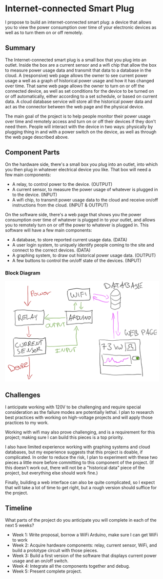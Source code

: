 # Internet-connected Smart Plug

I propose to build an internet-connected smart plug: a device that allows you to view the power consumption over time of your electronic devices as well as to turn them on or off remotely.

## Summary

The Internet-connected smart plug is a small box that you plug into an outlet. Inside the box are a current sensor and a wifi chip that allow the box to measure power usage data and transmit that data to a database in the cloud. A (responsive) web page allows the owner to see current power usage a well as a graph of historical power usage and how it has changed over time. That same web page allows the owner to turn on or off the connected device, as well as set conditions for the device to be turned on or off automatically, either according to a set schedule, or based on current data. A cloud database service will store all the historical power data and act as the connector between the web page and the physical device.

The main goal of the project is to help people monitor their power usage over time and remotely access and turn on or off their devices if they don't need them. People will interact with the device in two ways: physically by plugging thing in and with a power switch on the device, as well as through the web page described above.


## Component Parts

On the hardware side, there's a small box you plug into an outlet, into which you then plug in whatever electrical device you like. That box will need a few main components:
- A relay, to control power to the device. (OUTPUT)
- A current sensor, to measure the power usage of whatever is plugged in to the device. (INPUT)
- A wifi chip, to transmit power usage data to the cloud and receive on/off instructions from the cloud. (INPUT & OUTPUT)

On the software side, there's a web page that shows you the power consumption over time of whatever is plugged in to your outlet, and allows you to remotely turn on or off the power to whatever is plugged in. This software will have a few main components:
- A database, to store reported current usage data. (DATA)
- A user login system, to uniquely identify people coming to the site and connect to the correct devices. (DATA)
- A graphing system, to draw out historical power usage data. (OUTPUT)
- A few buttons to control the on/off state of the devices. (INPUT)

### Block Diagram

![Smart plug block diagram](img/smart-plug-block-diagram.png)

## Challenges

I anticipate working with 120V to be challenging and require special consideration as the failure modes are potentially lethal. I plan to research best practices with working on high-voltage projects and will apply those practices to my work.

Working with wifi may also prove challenging, and is a requirement for this project; making sure I can build this pieces is a top priority.

I also have limited experience working with graphing systems and cloud databases, but my experience suggests that this project is doable, if complicated. In order to reduce the risk, I plan to experiment with these two pieces a little more before committing to this component of the project. (If this doesn't work out, there will not be a "historical data" piece of the project, but everything else should work fine.)

Finally, building a web interface can also be quite complicated, so I expect that will take a lot of time to get right, but a rough version should suffice for the project.

## Timeline

What parts of the project do you anticipate you will complete in each of the next 5 weeks?

- Week 1: Write proposal, borrow a WiFi Arduino, make sure I can get WiFi to work
- Week 2: Acquire hardware components: relay, current sensor, WiFi, and build a prototype circuit with those pieces.
- Week 3: Build a first version of the software that displays current power usage and an on/off switch.
- Week 4: Integrate all the components together and debug.
- Week 5: Present complete project.
